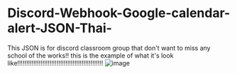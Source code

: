 # Discord-Webhook-Google-calendar-alert-JSON-Thai-
This JSON is for discord classroom group that don't want to miss any school of the works!!
this is the example of what it's look like!!!!!!!!!!!!!!!!!!!!!!!!!!!!!!!!!!!!!!!!!!!!!!!!
![image](https://user-images.githubusercontent.com/54277976/135875901-40ddb1e4-d77c-4e35-90f4-404a22a436e6.png)

